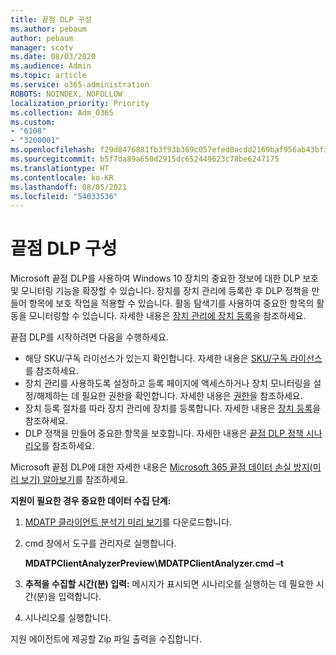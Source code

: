 ```yaml
---
title: 끝점 DLP 구성
ms.author: pebaum
author: pebaum
manager: scotv
ms.date: 08/03/2020
ms.audience: Admin
ms.topic: article
ms.service: o365-administration
ROBOTS: NOINDEX, NOFOLLOW
localization_priority: Priority
ms.collection: Adm_O365
ms.custom:
- "6108"
- "3200001"
ms.openlocfilehash: f29d8476881fb3f93b369c057efed0acdd2169baf956ab43bf3c0ade527e9437
ms.sourcegitcommit: b5f7da89a650d2915dc652449623c78be6247175
ms.translationtype: HT
ms.contentlocale: ko-KR
ms.lasthandoff: 08/05/2021
ms.locfileid: "54033536"
---
```

# <a name="configure-endpoint-dlp"></a>끝점 DLP 구성

Microsoft 끝점 DLP를 사용하여 Windows 10 장치의 중요한 정보에 대한 DLP 보호 및 모니터링 기능을 확장할 수 있습니다. 장치를 장치 관리에 등록한 후 DLP 정책을 만들어 항목에 보호 작업을 적용할 수 있습니다. 활동 탐색기를 사용하여 중요한 항목의 활동을 모니터링할 수 있습니다. 자세한 내용은 [장치 관리에 장치 등록](/microsoft-365/compliance/endpoint-dlp-getting-started#onboarding-devices-into-device-management)을 참조하세요.  

끝점 DLP를 시작하려면 다음을 수행하세요.

- 해당 SKU/구독 라이선스가 있는지 확인합니다. 자세한 내용은 [SKU/구독 라이선스](/microsoft-365/compliance/endpoint-dlp-getting-started#skusubscriptions-licensing)를 참조하세요.
- 장치 관리를 사용하도록 설정하고 등록 페이지에 액세스하거나 장치 모니터링을 설정/해제하는 데 필요한 권한을 확인합니다. 자세한 내용은 [권한](/microsoft-365/compliance/endpoint-dlp-getting-started#permissions)을 참조하세요.
- 장치 등록 절차를 따라 장치 관리에 장치를 등록합니다. 자세한 내용은 [장치 등록](/microsoft-365/compliance/endpoint-dlp-getting-started#onboarding-devices)을 참조하세요. 
- DLP 정책을 만들어 중요한 항목을 보호합니다. 자세한 내용은 [끝점 DLP 정책 시나리오](/microsoft-365/compliance/endpoint-dlp-using?view=o365-worldwide#endpoint-dlp-policy-scenarios)를 참조하세요.

Microsoft 끝점 DLP에 대한 자세한 내용은 [Microsoft 365 끝점 데이터 손실 방지(미리 보기) 알아보기](/microsoft-365/compliance/endpoint-dlp-learn-about)를 참조하세요.

**지원이 필요한 경우 중요한 데이터 수집 단계:**

1. [MDATP 클라이언트 분석기 미리 보기](https://aka.ms/betamdatpanalyzer)를 다운로드합니다.
1. cmd 창에서 도구를 관리자로 실행합니다.

    **MDATPClientAnalyzerPreview\MDATPClientAnalyzer.cmd –t**

1. **추적을 수집할 시간(분) 입력:** 메시지가 표시되면 시나리오를 실행하는 데 필요한 시간(분)을 입력합니다.
1. 시나리오를 실행합니다.

지원 에이전트에 제공할 Zip 파일 출력을 수집합니다.
